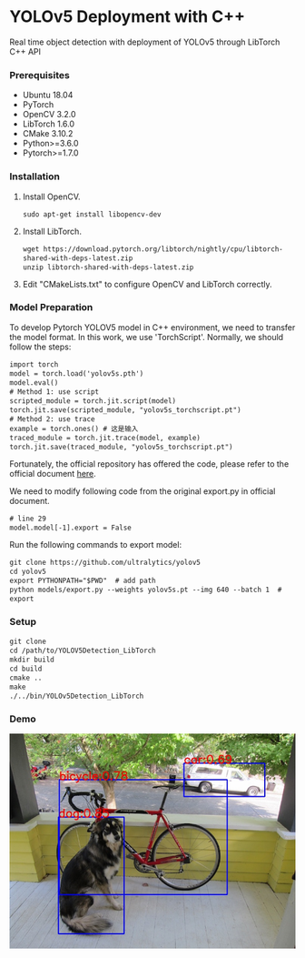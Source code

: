 # YOLOv5 Deployment with C++
Real time object detection with deployment of YOLOv5 through LibTorch C++ API

### Prerequisites

- Ubuntu 18.04
- PyTorch 
- OpenCV 3.2.0
- LibTorch 1.6.0
- CMake 3.10.2
- Python>=3.6.0
- Pytorch>=1.7.0 

### Installation

1. Install OpenCV.

   ```shell
   sudo apt-get install libopencv-dev
   ```

2. Install LibTorch.

   ```shell
   wget https://download.pytorch.org/libtorch/nightly/cpu/libtorch-shared-with-deps-latest.zip
   unzip libtorch-shared-with-deps-latest.zip
   ```

3. Edit "CMakeLists.txt" to configure OpenCV and LibTorch correctly.

### Model Preparation
To develop Pytorch YOLOV5 model in C++ environment, we need to transfer the model format. In this work, we use 'TorchScript'. Normally, we should follow the steps:

   ```shell
   import torch
   model = torch.load('yolov5s.pth')
   model.eval()
   # Method 1: use script
   scripted_module = torch.jit.script(model)
   torch.jit.save(scripted_module, "yolov5s_torchscript.pt")
   # Method 2: use trace
   example = torch.ones() # 这是输入
   traced_module = torch.jit.trace(model, example)
   torch.jit.save(traced_module, "yolov5s_torchscript.pt")
   ```
Fortunately, the official repository has offered the code, please refer to the official document [here](#https://github.com/ultralytics/yolov5).

We need to modify following code from the original export.py in official document.
   ```shell
   # line 29
   model.model[-1].export = False
   ```

Run the following commands to export model:
   ```shell
   git clone https://github.com/ultralytics/yolov5
   cd yolov5
   export PYTHONPATH="$PWD"  # add path
   python models/export.py --weights yolov5s.pt --img 640 --batch 1  # export
   ```

### Setup

   ```shell
   git clone 
   cd /path/to/YOLOV5Detection_LibTorch
   mkdir build
   cd build
   cmake ..
   make
   ./../bin/YOLOv5Detection_LibTorch
   ```

### Demo

<div align="center">
  <img src="demo/pred.jpg" width="750"/>
</div>
